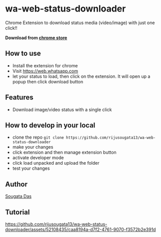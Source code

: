 # wa-web-status-downloader

Chrome Extension to download status media (video/image) with just one click!!


**Download from [chrome store](https://chrome.google.com/webstore/detail/pidnihciepofckmmieipgdjobfgbnagm/)**

## How to use
- Install the extension for chrome 
- Visit https://web.whatsapp.com
- let your status to load, then click on the extension. It will open up a popup then click download button

## Features
- Download image/video status with a single click

## How to develop in your local 
- clone the repo `git clone https://github.com/rijusougata13/wa-web-status-downloader`
- make your changes
- click extension and then manage extension button
- activate developer mode
- click load unpacked and upload the folder
- test your changes


## Author

[Sougata Das]([https://twitter.com/rijusougata13])

## Tutorial


https://github.com/rijusougata13/wa-web-status-downloader/assets/52108435/caa8194a-d7f2-4761-9070-f3572b2e391d

